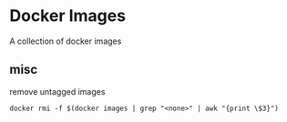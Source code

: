 # Docker Images

A collection of docker images


## misc

remove untagged images

```
docker rmi -f $(docker images | grep "<none>" | awk "{print \$3}")
``` 
